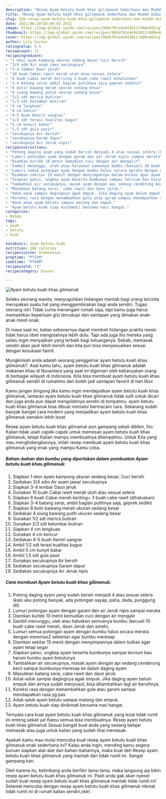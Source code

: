 ```yaml
---
description: "Resep Ayam betutu kuah khas gilimanuk Sederhana dan Mudah Dibuat"
title: "Resep Ayam betutu kuah khas gilimanuk Sederhana dan Mudah Dibuat"
slug: 526-resep-ayam-betutu-kuah-khas-gilimanuk-sederhana-dan-mudah-dibuat
date: 2021-06-20T10:09:03.293Z
image: https://img-global.cpcdn.com/recipes/96bbf0ce4e943812/680x482cq70/ayam-betutu-kuah-khas-gilimanuk-foto-resep-utama.jpg
thumbnail: https://img-global.cpcdn.com/recipes/96bbf0ce4e943812/680x482cq70/ayam-betutu-kuah-khas-gilimanuk-foto-resep-utama.jpg
cover: https://img-global.cpcdn.com/recipes/96bbf0ce4e943812/680x482cq70/ayam-betutu-kuah-khas-gilimanuk-foto-resep-utama.jpg
author: Lily Garner
ratingvalue: 4.5
reviewcount: 11
recipeingredient:
- "1 ekor ayam kampung ukuran sedang besar Cuci bersih"
- "3/4 sdm Air asam jawa secukupnya"
- "3-4 lembar Daun jeruk"
- "10 buah Cabai rawit merah utuh atau sesuai selera"
- "6 buah Cabai merah keriting 3 buah cabe rawit dihaluskan"
- "3-4 batang serai ambil bagian putihnya saja geprek sedikit"
- "8 butir bawang merah ukuran sedang besar"
- "4 siung bawang putih ukuran sedang besar"
- "1/2 sdt merica butiran"
- "2/3 sdt ketumbar butiran"
- "4 cm lengkuas"
- "4 cm kencur"
- "4-5 buah Kemiri sangrai"
- "1/2 sdt terasi kualitas bagus"
- "5 cm kunyit bakar"
- "1,5 sdt gula pasir"
- "secukupnya Air bersih"
- "secukupnya Garam dapur"
- "secukupnya Air Jeruk nipis"
recipeinstructions:
- "Potong daging ayam yang sudah bersih menjadi 4 atau sesuai selera (kalo aku potong banyak, ada potongan sayap, paha, dada, punggung dll)"
- "Lumuri potongan ayam dengan garam dan air Jeruk nipis sampai merata"
- "Diamkan kurleb 10 menit kemudian cuci dengan air mengalir"
- "Sambil menunggu, ulek atau haluskan semuanya bumbu (kecuali 10 buah cabe rawit merah, daun Jeruk dan sereh)."
- "Lumuri semua potongan ayam dengan bumbu halus secara merata dengan meremas2 sebentar agar bumbu meresap"
- "Diamkan sekitar 15 menit dengan menyimpannya dalam kulkas agar ayam tetap segar"
- "Siapkan panci, ungkep ayam beserta bumbunya sampai tercium bau harum bumbu ayam betutunya"
- "Tambahkan air secukupnya, masak ayam dengan api sedang cenderung kecil sampai bumbunya meresap ke dalam daging ayam"
- "Masukkan batang serai, cabe rawit dan daun jeruk."
- "Aduk-aduk sampai dagingnya agak empuk. Jika daging ayam belum empuk dan airnya sudah menyusut, bisa ditambahkan lagi air bersihnya."
- "Koreksi rasa dengan menambahkan gula atau garam sampai mendapatkan rasa yg pas"
- "Aduk-aduk ayam betutu sampai matang dan empuk."
- "Ayam betutu kuah siap dinikmati bersama nasi hangat."
categories:
- Resep
tags:
- ayam
- betutu
- kuah

katakunci: ayam betutu kuah 
nutrition: 268 calories
recipecuisine: Indonesian
preptime: "PT33M"
cooktime: "PT60M"
recipeyield: "3"
recipecategory: Dinner

---
```



![Ayam betutu kuah khas gilimanuk](https://img-global.cpcdn.com/recipes/96bbf0ce4e943812/680x482cq70/ayam-betutu-kuah-khas-gilimanuk-foto-resep-utama.jpg)

Selaku seorang wanita, menyuguhkan hidangan mantab bagi orang tercinta merupakan suatu hal yang menggembirakan bagi anda sendiri. Tugas seorang istri Tidak cuma menangani rumah saja, tapi kamu juga harus memastikan keperluan gizi tercukupi dan santapan yang dimakan anak-anak mesti enak.

Di masa  saat ini, kalian sebenarnya dapat membeli hidangan praktis meski tidak harus ribet mengolahnya lebih dulu. Tapi ada juga lho mereka yang selalu ingin menyajikan yang terbaik bagi keluarganya. Sebab, memasak sendiri akan jauh lebih bersih dan kita pun bisa menyesuaikan sesuai dengan kesukaan famili. 



Mungkinkah anda adalah seorang penggemar ayam betutu kuah khas gilimanuk?. Asal kamu tahu, ayam betutu kuah khas gilimanuk adalah makanan khas di Nusantara yang saat ini digemari oleh kebanyakan orang di berbagai wilayah di Indonesia. Kita bisa membuat ayam betutu kuah khas gilimanuk sendiri di rumahmu dan boleh jadi santapan favorit di hari libur.

Kamu jangan bingung jika kamu ingin mendapatkan ayam betutu kuah khas gilimanuk, lantaran ayam betutu kuah khas gilimanuk tidak sulit untuk dicari dan juga anda pun dapat mengolahnya sendiri di tempatmu. ayam betutu kuah khas gilimanuk bisa dibuat memalui bermacam cara. Sekarang sudah banyak banget cara modern yang menjadikan ayam betutu kuah khas gilimanuk semakin lebih lezat.

Resep ayam betutu kuah khas gilimanuk pun gampang sekali dibikin, lho. Kalian tidak usah capek-capek untuk memesan ayam betutu kuah khas gilimanuk, tetapi Kalian mampu membuatnya ditempatmu. Untuk Kita yang mau menghidangkannya, inilah resep membuat ayam betutu kuah khas gilimanuk yang enak yang mampu Kamu coba.

<!--inarticleads1-->

##### Bahan-bahan dan bumbu yang diperlukan dalam pembuatan Ayam betutu kuah khas gilimanuk:

1. Siapkan 1 ekor ayam kampung ukuran sedang besar. Cuci bersih
1. Sediakan 3/4 sdm Air asam jawa/ secukupnya
1. Siapkan 3-4 lembar Daun jeruk
1. Gunakan 10 buah Cabai rawit merah utuh atau sesuai selera
1. Siapkan 6 buah Cabai merah keriting+ 3 buah cabe rawit (dihaluskan)
1. Siapkan 3-4 batang serai, ambil bagian putihnya saja, geprek sedikit
1. Siapkan 8 butir bawang merah ukuran sedang besar
1. Sediakan 4 siung bawang putih ukuran sedang besar
1. Gunakan 1/2 sdt merica butiran
1. Gunakan 2/3 sdt ketumbar butiran
1. Siapkan 4 cm lengkuas
1. Gunakan 4 cm kencur
1. Sediakan 4-5 buah Kemiri sangrai
1. Ambil 1/2 sdt terasi kualitas bagus
1. Ambil 5 cm kunyit bakar
1. Ambil 1,5 sdt gula pasir
1. Gunakan secukupnya Air bersih
1. Sediakan secukupnya Garam dapur
1. Sediakan secukupnya Air Jeruk nipis




<!--inarticleads2-->

##### Cara membuat Ayam betutu kuah khas gilimanuk:

1. Potong daging ayam yang sudah bersih menjadi 4 atau sesuai selera (kalo aku potong banyak, ada potongan sayap, paha, dada, punggung dll)
1. Lumuri potongan ayam dengan garam dan air Jeruk nipis sampai merata
1. Diamkan kurleb 10 menit kemudian cuci dengan air mengalir
1. Sambil menunggu, ulek atau haluskan semuanya bumbu (kecuali 10 buah cabe rawit merah, daun Jeruk dan sereh).
1. Lumuri semua potongan ayam dengan bumbu halus secara merata dengan meremas2 sebentar agar bumbu meresap
1. Diamkan sekitar 15 menit dengan menyimpannya dalam kulkas agar ayam tetap segar
1. Siapkan panci, ungkep ayam beserta bumbunya sampai tercium bau harum bumbu ayam betutunya
1. Tambahkan air secukupnya, masak ayam dengan api sedang cenderung kecil sampai bumbunya meresap ke dalam daging ayam
1. Masukkan batang serai, cabe rawit dan daun jeruk.
1. Aduk-aduk sampai dagingnya agak empuk. Jika daging ayam belum empuk dan airnya sudah menyusut, bisa ditambahkan lagi air bersihnya.
1. Koreksi rasa dengan menambahkan gula atau garam sampai mendapatkan rasa yg pas
1. Aduk-aduk ayam betutu sampai matang dan empuk.
1. Ayam betutu kuah siap dinikmati bersama nasi hangat.




Ternyata cara buat ayam betutu kuah khas gilimanuk yang lezat tidak rumit ini enteng sekali ya! Kamu semua bisa membuatnya. Resep ayam betutu kuah khas gilimanuk Sesuai banget buat anda yang sedang belajar memasak atau juga untuk kalian yang sudah lihai memasak.

Apakah kamu mau mulai mencoba buat resep ayam betutu kuah khas gilimanuk enak sederhana ini? Kalau anda ingin, mending kamu segera buruan siapkan alat-alat dan bahan-bahannya, maka buat deh Resep ayam betutu kuah khas gilimanuk yang mantab dan tidak rumit ini. Sangat gampang kan. 

Oleh karena itu, ketimbang anda berfikir lama-lama, maka langsung aja bikin resep ayam betutu kuah khas gilimanuk ini. Pasti anda gak akan nyesel sudah buat resep ayam betutu kuah khas gilimanuk mantab tidak rumit ini! Selamat mencoba dengan resep ayam betutu kuah khas gilimanuk nikmat tidak rumit ini di rumah kalian sendiri,oke!.

